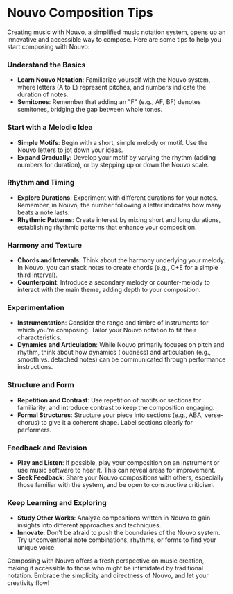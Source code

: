 # Nouvo Composition Tips

Creating music with Nouvo, a simplified music notation system, opens up an innovative and accessible way to compose. Here are some tips to help you start composing with Nouvo:

### Understand the Basics
- **Learn Nouvo Notation**: Familiarize yourself with the Nouvo system, where letters (A to E) represent pitches, and numbers indicate the duration of notes.
- **Semitones**: Remember that adding an "F" (e.g., AF, BF) denotes semitones, bridging the gap between whole tones.

### Start with a Melodic Idea
- **Simple Motifs**: Begin with a short, simple melody or motif. Use the Nouvo letters to jot down your ideas.
- **Expand Gradually**: Develop your motif by varying the rhythm (adding numbers for duration), or by stepping up or down the Nouvo scale.

### Rhythm and Timing
- **Explore Durations**: Experiment with different durations for your notes. Remember, in Nouvo, the number following a letter indicates how many beats a note lasts.
- **Rhythmic Patterns**: Create interest by mixing short and long durations, establishing rhythmic patterns that enhance your composition.

### Harmony and Texture
- **Chords and Intervals**: Think about the harmony underlying your melody. In Nouvo, you can stack notes to create chords (e.g., C+E for a simple third interval).
- **Counterpoint**: Introduce a secondary melody or counter-melody to interact with the main theme, adding depth to your composition.

### Experimentation
- **Instrumentation**: Consider the range and timbre of instruments for which you're composing. Tailor your Nouvo notation to fit their characteristics.
- **Dynamics and Articulation**: While Nouvo primarily focuses on pitch and rhythm, think about how dynamics (loudness) and articulation (e.g., smooth vs. detached notes) can be communicated through performance instructions.

### Structure and Form
- **Repetition and Contrast**: Use repetition of motifs or sections for familiarity, and introduce contrast to keep the composition engaging.
- **Formal Structures**: Structure your piece into sections (e.g., ABA, verse-chorus) to give it a coherent shape. Label sections clearly for performers.

### Feedback and Revision
- **Play and Listen**: If possible, play your composition on an instrument or use music software to hear it. This can reveal areas for improvement.
- **Seek Feedback**: Share your Nouvo compositions with others, especially those familiar with the system, and be open to constructive criticism.

### Keep Learning and Exploring
- **Study Other Works**: Analyze compositions written in Nouvo to gain insights into different approaches and techniques.
- **Innovate**: Don't be afraid to push the boundaries of the Nouvo system. Try unconventional note combinations, rhythms, or forms to find your unique voice.

Composing with Nouvo offers a fresh perspective on music creation, making it accessible to those who might be intimidated by traditional notation. Embrace the simplicity and directness of Nouvo, and let your creativity flow!
